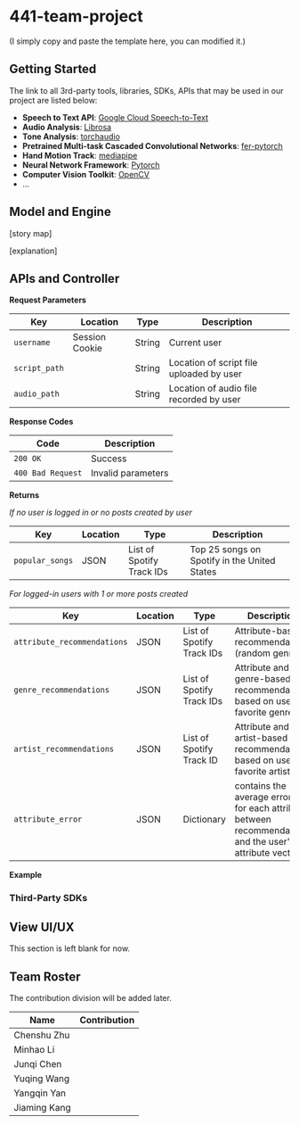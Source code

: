 # 441-team-project

(I simply copy and paste the template here, you can modified it.)

## Getting Started

The link to all 3rd-party tools, libraries, SDKs, APIs that may be used in our project are listed below:

+ **Speech to Text API**: [Google Cloud Speech-to-Text](https://cloud.google.com/speech-to-text)
+ **Audio Analysis**: [Librosa](https://librosa.org/doc/latest/index.html)
+ **Tone Analysis**: [torchaudio](https://pytorch.org/audio/stable/index.html)
+ **Pretrained Multi-task Cascaded Convolutional Networks**: [fer-pytorch](https://pypi.org/project/fer-pytorch/)
+ **Hand Motion Track**: [mediapipe](https://google.github.io/mediapipe/)
+ **Neural Network Framework**: [Pytorch](https://pytorch.org/)
+ **Computer Vision Toolkit**: [OpenCV](https://pypi.org/project/opencv-python/)
+ ...

## Model and Engine

[story map]

[explanation]

## APIs and Controller

**Request Parameters**

| Key           | Location       | Type   | Description                              |
| ------------- | -------------- | ------ | ---------------------------------------- |
| `username`    | Session Cookie | String | Current user                             |
| `script_path` |                | String | Location of script file uploaded by user |
| `audio_path`  |                | String | Location of audio file recorded by user  |

**Response Codes**

| Code              | Description        |
| ----------------- | ------------------ |
| `200 OK`          | Success            |
| `400 Bad Request` | Invalid parameters |

**Returns**

*If no user is logged in or no posts created by user*

| Key             | Location | Type                      | Description                                  |
| --------------- | -------- | ------------------------- | -------------------------------------------- |
| `popular_songs` | JSON     | List of Spotify Track IDs | Top 25 songs on Spotify in the United States |

*For logged-in users with 1 or more posts created*

| Key                         | Location | Type                      | Description                                                  |
| --------------------------- | -------- | ------------------------- | ------------------------------------------------------------ |
| `attribute_recommendations` | JSON     | List of Spotify Track IDs | Attribute-based recommendations (random genres)              |
| `genre_recommendations`     | JSON     | List of Spotify Track IDs | Attribute and genre-based recommendations based on user's favorite genres |
| `artist_recommendations`    | JSON     | List of Spotify Track ID  | Attribute and artist-based recommendations based on user's favorite artists |
| `attribute_error`           | JSON     | Dictionary                | contains the average error % for each attribute between recommendation and the user's attribute vector. |

**Example**



### Third-Party SDKs

## View UI/UX

This section is left blank for now.

## Team Roster

The contribution division will be added later.

| Name         | Contribution |
| ------------ | ------------ |
| Chenshu Zhu  |              |
| Minhao Li    |              |
| Junqi Chen   |              |
| Yuqing Wang  |              |
| Yangqin Yan  |              |
| Jiaming Kang |              |

